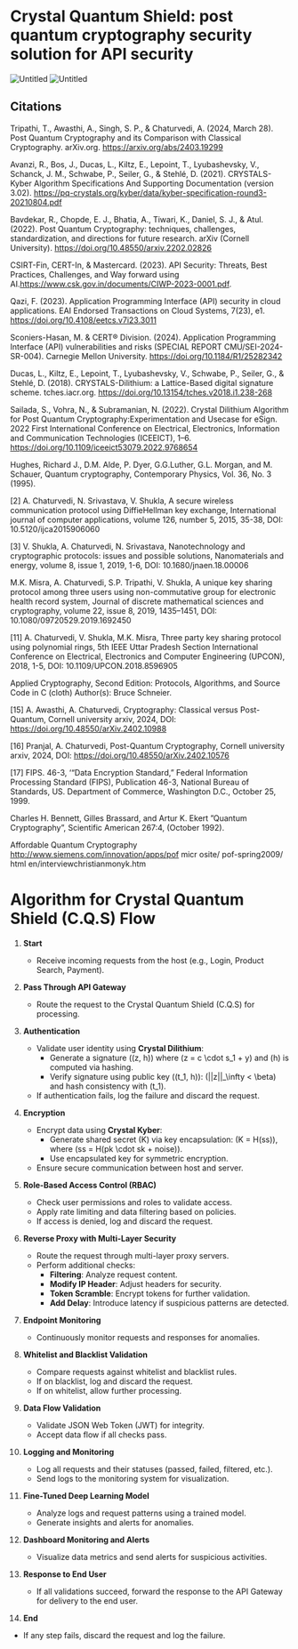 # Crystal Quantum Shield: post quantum cryptography security solution for API security

![Untitled](https://github.com/user-attachments/assets/fc3587cb-9a89-4032-aac8-bdca2334fa0c)
![Untitled](https://github.com/user-attachments/assets/f5b0646a-7ab5-4012-b032-1f6915f0fc5c)


## Citations
Tripathi, T., Awasthi, A., Singh, S. P., & Chaturvedi, A. (2024, March 28). Post Quantum Cryptography and its Comparison with Classical Cryptography. arXiv.org. https://arxiv.org/abs/2403.19299 

Avanzi, R., Bos, J., Ducas, L., Kiltz, E., Lepoint, T., Lyubashevsky, V., Schanck, J. M., Schwabe, P., Seiler, G., & Stehlé, D. (2021). CRYSTALS-Kyber Algorithm Specifications And Supporting Documentation (version 3.02). https://pq-crystals.org/kyber/data/kyber-specification-round3-20210804.pdf

Bavdekar, R., Chopde, E. J., Bhatia, A., Tiwari, K., Daniel, S. J., & Atul. (2022). Post Quantum Cryptography: techniques, challenges, standardization, and directions for future research. arXiv (Cornell University). https://doi.org/10.48550/arxiv.2202.02826

CSIRT-Fin, CERT-In, & Mastercard. (2023). API Security: Threats, Best Practices, Challenges, and Way forward using AI.https://www.csk.gov.in/documents/CIWP-2023-0001.pdf.

Qazi, F. (2023). Application Programming Interface (API) security in cloud applications. EAI Endorsed Transactions on Cloud Systems, 7(23), e1. https://doi.org/10.4108/eetcs.v7i23.3011

Sconiers-Hasan, M. & CERT® Division. (2024). Application Programming Interface (API) vulnerabilities and risks (SPECIAL REPORT CMU/SEI-2024-SR-004). Carnegie Mellon University. https://doi.org/10.1184/R1/25282342

Ducas, L., Kiltz, E., Lepoint, T., Lyubashevsky, V., Schwabe, P., Seiler, G., & Stehlé, D. (2018). CRYSTALS-Dilithium: a Lattice-Based digital signature scheme. tches.iacr.org. https://doi.org/10.13154/tches.v2018.i1.238-268

Sailada, S., Vohra, N., & Subramanian, N. (2022). Crystal Dilithium Algorithm for Post Quantum Cryptography:Experimentation and Usecase for eSign. 2022 First International Conference on Electrical, Electronics, Information and Communication Technologies (ICEEICT), 1–6. https://doi.org/10.1109/iceeict53079.2022.9768654

Hughes, Richard J., D.M. Alde, P. Dyer, G.G.Luther, G.L. Morgan, and M. Schauer, Quantum
cryptography, Contemporary Physics, Vol. 36, No. 3 (1995).

[2] A. Chaturvedi, N. Srivastava, V. Shukla, A secure wireless communication protocol using DiffieHellman key exchange, International journal of computer applications, volume 126, number 5,
2015, 35-38, DOI: 10.5120/ijca2015906060

[3] V. Shukla, A. Chaturvedi, N. Srivastava, Nanotechnology and cryptographic protocols: issues
and possible solutions, Nanomaterials and energy, volume 8, issue 1, 2019, 1-6, DOI:
10.1680/jnaen.18.00006

M.K. Misra, A. Chaturvedi, S.P. Tripathi, V. Shukla, A unique key sharing protocol among
three users using non-commutative group for electronic health record system, Journal of discrete mathematical sciences and cryptography, volume 22, issue 8, 2019, 1435–1451, DOI:
10.1080/09720529.2019.1692450

[11] A. Chaturvedi, V. Shukla, M.K. Misra, Three party key sharing protocol using polynomial rings,
5th IEEE Uttar Pradesh Section International Conference on Electrical, Electronics and Computer
Engineering (UPCON), 2018, 1-5, DOI: 10.1109/UPCON.2018.8596905

Applied Cryptography, Second Edition: Protocols, Algorithms, and Source Code in C (cloth)
Author(s): Bruce Schneier.

[15] A. Awasthi, A. Chaturvedi, Cryptography: Classical versus Post-Quantum, Cornell university
arxiv, 2024, DOI: https://doi.org/10.48550/arXiv.2402.10988

[16] Pranjal, A. Chaturvedi, Post-Quantum Cryptography, Cornell university arxiv, 2024, DOI:
https://doi.org/10.48550/arXiv.2402.10576

[17] FIPS. 46-3, ‘“Data Encryption Standard,” Federal Information Processing Standard (FIPS), Publication 46-3, National Bureau of Standards, US. Department of Commerce, Washington D.C.,
October 25, 1999.

Charles H. Bennett, Gilles Brassard, and Artur K. Ekert ”Quantum Cryptography”, Scientific
American 267:4, (October 1992).

Affordable Quantum Cryptography http://www.siemens.com/innovation/apps/pof micr
osite/ pof-spring2009/ html en/interviewchristianmonyk.htm




# **Algorithm for Crystal Quantum Shield (C.Q.S) Flow**

1. **Start**  
   - Receive incoming requests from the host (e.g., Login, Product Search, Payment).

2. **Pass Through API Gateway**  
   - Route the request to the Crystal Quantum Shield (C.Q.S) for processing.

3. **Authentication**  
   - Validate user identity using **Crystal Dilithium**:
     - Generate a signature \((z, h)\) where \(z = c \cdot s_1 + y\) and \(h\) is computed via hashing.  
     - Verify signature using public key \((t_1, h)\): \(||z||_\infty < \beta\) and hash consistency with \(t_1\).
   - If authentication fails, log the failure and discard the request.

4. **Encryption**  
   - Encrypt data using **Crystal Kyber**:
     - Generate shared secret \(K\) via key encapsulation: \(K = H(ss)\), where \(ss = H(pk \cdot sk + noise)\).  
     - Use encapsulated key for symmetric encryption.
   - Ensure secure communication between host and server.

5. **Role-Based Access Control (RBAC)**  
   - Check user permissions and roles to validate access.  
   - Apply rate limiting and data filtering based on policies.  
   - If access is denied, log and discard the request.

6. **Reverse Proxy with Multi-Layer Security**  
   - Route the request through multi-layer proxy servers.  
   - Perform additional checks:
     - **Filtering**: Analyze request content.
     - **Modify IP Header**: Adjust headers for security.
     - **Token Scramble**: Encrypt tokens for further validation.
     - **Add Delay**: Introduce latency if suspicious patterns are detected.

7. **Endpoint Monitoring**  
   - Continuously monitor requests and responses for anomalies.

8. **Whitelist and Blacklist Validation**  
   - Compare requests against whitelist and blacklist rules.  
   - If on blacklist, log and discard the request.  
   - If on whitelist, allow further processing.

9. **Data Flow Validation**  
   - Validate JSON Web Token (JWT) for integrity.  
   - Accept data flow if all checks pass.

10. **Logging and Monitoring**  
    - Log all requests and their statuses (passed, failed, filtered, etc.).  
    - Send logs to the monitoring system for visualization.

11. **Fine-Tuned Deep Learning Model**  
    - Analyze logs and request patterns using a trained model.  
    - Generate insights and alerts for anomalies.

12. **Dashboard Monitoring and Alerts**  
    - Visualize data metrics and send alerts for suspicious activities.

13. **Response to End User**  
    - If all validations succeed, forward the response to the API Gateway for delivery to the end user.

14. **End**  
   - If any step fails, discard the request and log the failure.
